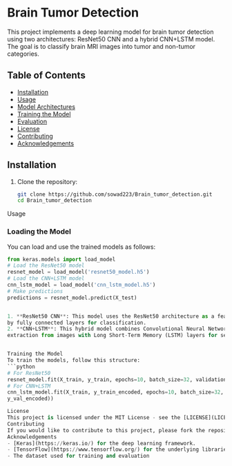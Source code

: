# Brain Tumor Detection

This project implements a deep learning model for brain tumor detection using two architectures: ResNet50 CNN and a hybrid CNN+LSTM model. The goal is to classify brain MRI images into tumor and non-tumor categories.

## Table of Contents

- [Installation](#installation)
- [Usage](#usage)
- [Model Architectures](#model-architectures)
- [Training the Model](#training-the-model)
- [Evaluation](#evaluation)
- [License](#license)
- [Contributing](#contributing)
- [Acknowledgements](#acknowledgements)

## Installation

1. Clone the repository:
   ```bash
   git clone https://github.com/sowad223/Brain_tumor_detection.git
   cd Brain_tumor_detection
Usage
### Loading the Model
You can load and use the trained models as follows:
```python
from keras.models import load_model
# Load the ResNet50 model
resnet_model = load_model('resnet50_model.h5')
# Load the CNN+LSTM model
cnn_lstm_model = load_model('cnn_lstm_model.h5')
# Make predictions
predictions = resnet_model.predict(X_test)


1. **ResNet50 CNN**: This model uses the ResNet50 architecture as a feature extractor, followed
by fully connected layers for classification.
2. **CNN+LSTM**: This hybrid model combines Convolutional Neural Networks (CNN) for feature
extraction from images with Long Short-Term Memory (LSTM) layers for sequential data processing.


Training the Model
To train the models, follow this structure:
```python
# For ResNet50
resnet_model.fit(X_train, y_train, epochs=10, batch_size=32, validation_data=(X_val, y_val))
# For CNN+LSTM
cnn_lstm_model.fit(X_train, y_train_encoded, epochs=10, batch_size=32, validation_data=(X_val,
y_val_encoded))

License
This project is licensed under the MIT License - see the [LICENSE](LICENSE) file for details.
Contributing
If you would like to contribute to this project, please fork the repository and submit a pull request.
Acknowledgements
- [Keras](https://keras.io/) for the deep learning framework.
- [TensorFlow](https://www.tensorflow.org/) for the underlying libraries.
- The dataset used for training and evaluation
